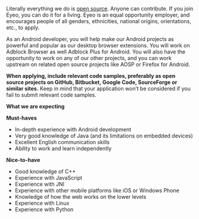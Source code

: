 <? include jobs/header ?>

Literally everything we do is [open source](https://hg.adblockplus.org). Anyone can contribute. If you join Eyeo, you can do it for a living. Eyeo is an equal opportunity employer, and encourages people of all genders, ethnicities, national origins, orientations, etc., to apply.

As an Android developer, you will help make our Android projects as powerful and popular as our desktop browser extensions. You will work on Adblock Browser as well Adblock Plus for Android.
You will also have the opportunity to work on any of our other projects, and you can work upstream on related open source projects like AOSP or Firefox for Android.

**When applying, include relevant code samples, preferably as open source projects on GitHub, Bitbucket, Google Code, SourceForge or similar sites.**
Keep in mind that your application won’t be considered if you fail to submit relevant code samples.

**What we are expecting**

**Must-haves**

- In-depth experience with Android development
- Very good knowledge of Java (and its limitations on embedded devices)
- Excellent English communication skills
- Ability to work and learn independently

**Nice-to-have**

- Good knowledge of C++
- Experience with JavaScript
- Experience with JNI
- Experience with other mobile platforms like iOS or Windows Phone
- Knowledge of how the web works on the lower levels
- Experience with Linux
- Experience with Python

<? include jobs/footer ?>
